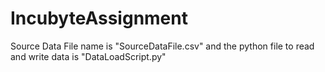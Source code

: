 # IncubyteAssignment
Source Data File name is "SourceDataFile.csv" and the python file to read and write data is "DataLoadScript.py"
